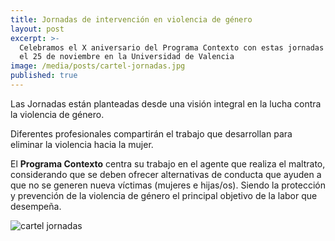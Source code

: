 ```yaml
---
title: Jornadas de intervención en violencia de género
layout: post
excerpt: >-
  Celebramos el X aniversario del Programa Contexto con estas jornadas el 24 y
  el 25 de noviembre en la Universidad de Valencia
image: /media/posts/cartel-jornadas.jpg
published: true
---
```

Las Jornadas están planteadas desde una visión integral en la lucha contra la violencia de género. 

Diferentes profesionales compartirán el trabajo que desarrollan para eliminar la violencia hacia la mujer. 

El **Programa Contexto** centra su trabajo en el agente que realiza el maltrato, considerando que se deben ofrecer alternativas de conducta que ayuden a que no se generen nueva víctimas (mujeres e hijas/os). Siendo la protección y prevención de la violencia de género el principal objetivo de la labor que desempeña.

![cartel jornadas]({{site.baseurl}}/media/posts/cartel-jornadas.jpg)
